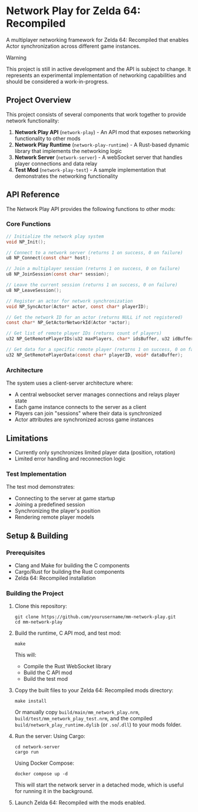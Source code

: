 # Network Play for Zelda 64: Recompiled

A multiplayer networking framework for Zelda 64: Recompiled that enables Actor synchronization across different game instances.


> [!WARNING]
> This project is still in active development and the API is subject to change. It represents an experimental implementation of networking capabilities and should be considered a work-in-progress.


## Project Overview

This project consists of several components that work together to provide network functionality:

1. **Network Play API** (`network-play`) - An API mod that exposes networking functionality to other mods
2. **Network Play Runtime** (`network-play-runtime`) - A Rust-based dynamic library that implements the networking logic
3. **Network Server** (`network-server`) - A webSocket server that handles player connections and data relay
4. **Test Mod** (`network-play-test`) - A sample implementation that demonstrates the networking functionality

## API Reference

The Network Play API provides the following functions to other mods:

### Core Functions

```c
// Initialize the network play system
void NP_Init();

// Connect to a network server (returns 1 on success, 0 on failure)
u8 NP_Connect(const char* host);

// Join a multiplayer session (returns 1 on success, 0 on failure)
u8 NP_JoinSession(const char* session);

// Leave the current session (returns 1 on success, 0 on failure)
u8 NP_LeaveSession();

// Register an actor for network synchronization
void NP_SyncActor(Actor* actor, const char* playerID);

// Get the network ID for an actor (returns NULL if not registered)
const char* NP_GetActorNetworkId(Actor *actor);

// Get list of remote player IDs (returns count of players)
u32 NP_GetRemotePlayerIDs(u32 maxPlayers, char* idsBuffer, u32 idBufferSize);

// Get data for a specific remote player (returns 1 on success, 0 on failure)
u32 NP_GetRemotePlayerData(const char* playerID, void* dataBuffer);
```

### Architecture

The system uses a client-server architecture where:
- A central websocket server manages connections and relays player state
- Each game instance connects to the server as a client
- Players can join "sessions" where their data is synchronized
- Actor attributes are synchronized across game instances

## Limitations

- Currently only synchronizes limited player data (position, rotation)
- Limited error handling and reconnection logic

### Test Implementation

The test mod demonstrates:
- Connecting to the server at game startup
- Joining a predefined session
- Synchronizing the player's position
- Rendering remote player models

## Setup & Building

### Prerequisites

- Clang and Make for building the C components
- Cargo/Rust for building the Rust components
- Zelda 64: Recompiled installation

### Building the Project

1. Clone this repository:
   ```
   git clone https://github.com/yourusername/mm-network-play.git
   cd mm-network-play
   ```

2. Build the runtime, C API mod, and test mod:
   ```
   make
   ```
   This will:
   - Compile the Rust WebSocket library
   - Build the C API mod
   - Build the test mod

3. Copy the built files to your Zelda 64: Recompiled mods directory:
   ```
   make install
   ```
   Or manually copy `build/main/mm_network_play.nrm`, `build/test/mm_network_play_test.nrm`, and the compiled `build/network_play_runtime.dylib` (or `.so`/`.dll`) to your mods folder.

4. Run the server:
Using Cargo:
   ```
   cd network-server
   cargo run
   ```

   Using Docker Compose:
   ```
   docker compose up -d
   ```
   This will start the network server in a detached mode, which is useful for running it in the background.

5. Launch Zelda 64: Recompiled with the mods enabled.
